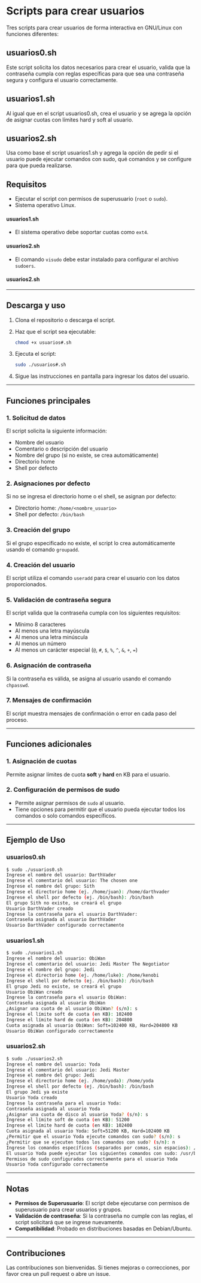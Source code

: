 # Scripts para crear usuarios

Tres scripts para crear usuarios de forma interactiva en GNU/Linux con funciones diferentes: 

## usuarios0.sh
Este script solicita los datos necesarios para crear el usuario, valida que la contraseña cumpla con reglas específicas para que sea una contraseña segura y configura el usuario correctamente.

## usuarios1.sh
Al igual que en el script usuarios0.sh, crea el usuario y se agrega la opción de asignar cuotas con límites hard y soft al usuario.

## usuarios2.sh
Usa como base el script usuarios1.sh y agrega la opción de pedir si el usuario puede ejecutar comandos con sudo, qué comandos y se configure para que pueda realizarse.

## Requisitos

- Ejecutar el script con permisos de superusuario (`root` o `sudo`).
- Sistema operativo Linux.

#### usuarios1.sh

- El sistema operativo debe soportar cuotas como `ext4`.

#### usuarios2.sh

- El comando `visudo` debe estar instalado para configurar el archivo `sudoers`.

#### usuarios2.sh

---

## Descarga y uso

1. Clona el repositorio o descarga el script.
2. Haz que el script sea ejecutable:

   ```bash
   chmod +x usuarios#.sh
   ```

3. Ejecuta el script:

   ```bash
   sudo ./usuarios#.sh
   ```

4. Sigue las instrucciones en pantalla para ingresar los datos del usuario.

---

## Funciones principales

### 1. **Solicitud de datos**
El script solicita la siguiente información:
- Nombre del usuario
- Comentario o descripción del usuario
- Nombre del grupo (si no existe, se crea automáticamente)
- Directorio home
- Shell por defecto

### 2. **Asignaciones por defecto**
Si no se ingresa el directorio home o el shell, se asignan por defecto:
- Directorio home: `/home/<nombre_usuario>`
- Shell por defecto: `/bin/bash`

### 3. **Creación del grupo**
Si el grupo especificado no existe, el script lo crea automáticamente usando el comando `groupadd`.

### 4. **Creación del usuario**
El script utiliza el comando `useradd` para crear el usuario con los datos proporcionados.

### 5. **Validación de contraseña segura**
El script valida que la contraseña cumpla con los siguientes requisitos:
- Mínimo 8 caracteres
- Al menos una letra mayúscula
- Al menos una letra minúscula
- Al menos un número
- Al menos un carácter especial (`@`, `#`, `$`, `%`, `^`, `&`, `+`, `=`)

### 6. **Asignación de contraseña**
Si la contraseña es válida, se asigna al usuario usando el comando `chpasswd`.

### 7. **Mensajes de confirmación**
El script muestra mensajes de confirmación o error en cada paso del proceso.

---

## Funciones adicionales

### 1. **Asignación de cuotas**
Permite asignar límites de cuota **soft** y **hard** en KB para el usuario.

### 2. **Configuración de permisos de sudo**
- Permite asignar permisos de `sudo` al usuario.
- Tiene opciones para permitir que el usuario pueda ejecutar todos los comandos o solo comandos específicos.

---

## Ejemplo de Uso

### usuarios0.sh

```bash
$ sudo ./usuarios0.sh
Ingrese el nombre del usuario: DarthVader
Ingrese el comentario del usuario: The chosen one
Ingrese el nombre del grupo: Sith
Ingrese el directorio home (ej. /home/juan): /home/darthvader
Ingrese el shell por defecto (ej. /bin/bash): /bin/bash
El grupo Sith no existe, se creará el grupo
Usuario DarthVader creado
Ingrese la contraseña para el usuario DarthVader: 
Contraseña asignada al usuario DarthVader
Usuario DarthVader configurado correctamente
```
### usuarios1.sh

```bash
$ sudo ./usuarios1.sh
Ingrese el nombre del usuario: ObiWan
Ingrese el comentario del usuario: Jedi Master The Negotiator
Ingrese el nombre del grupo: Jedi
Ingrese el directorio home (ej. /home/luke): /home/kenobi
Ingrese el shell por defecto (ej. /bin/bash): /bin/bash
El grupo Jedi no existe, se creará el grupo
Usuario ObiWan creado
Ingrese la contraseña para el usuario ObiWan: 
Contraseña asignada al usuario ObiWan
¿Asignar una cuota de al usuario ObiWan? (s/n): s
Ingrese el límite soft de cuota (en KB): 102400
Ingrese el límite hard de cuota (en KB): 204800
Cuota asignada al usuario ObiWan: Soft=102400 KB, Hard=204800 KB
Usuario ObiWan configurado correctamente
```

### usuarios2.sh

```bash
$ sudo ./usuarios2.sh
Ingrese el nombre del usuario: Yoda
Ingrese el comentario del usuario: Jedi Master
Ingrese el nombre del grupo: Jedi
Ingrese el directorio home (ej. /home/yoda): /home/yoda
Ingrese el shell por defecto (ej. /bin/bash): /bin/bash
El grupo Jedi ya existe
Usuario Yoda creado
Ingrese la contraseña para el usuario Yoda: 
Contraseña asignada al usuario Yoda
¿Asignar una cuota de disco al usuario Yoda? (s/n): s
Ingrese el límite soft de cuota (en KB): 51200
Ingrese el límite hard de cuota (en KB): 102400
Cuota asignada al usuario Yoda: Soft=51200 KB, Hard=102400 KB
¿Permitir que el usuario Yoda ejecute comandos con sudo? (s/n): s
¿Permitir que se ejecuten todos los comandos con sudo? (s/n): n
Ingrese los comandos específicos (separados por comas, sin espacios): /usr/bin/apt,/usr/bin/systemctl
El usuario Yoda puede ejecutar los siguientes comandos con sudo: /usr/bin/apt,/usr/bin/systemctl
Permisos de sudo configurados correctamente para el usuario Yoda
Usuario Yoda configurado correctamente
```

---

## Notas

- **Permisos de Superusuario**: El script debe ejecutarse con permisos de superusuario para crear usuarios y grupos.
- **Validación de contraseña**: Si la contraseña no cumple con las reglas, el script solicitará que se ingrese nuevamente.
- **Compatibilidad**: Probado en distribuciones basadas en Debian/Ubuntu.

---

## Contribuciones

Las contribuciones son bienvenidas. Si tienes mejoras o correcciones, por favor crea un pull request o abre un issue.
